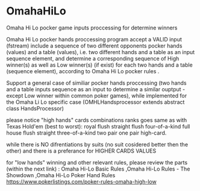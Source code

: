 # OmahaHiLo
Omaha Hi Lo pocker game inputs proccessing for determine winners


Omaha Hi Lo pocker hands proccessing program accept a VALID input (fstream) include a sequence of two different opponents pocker hands (values) and a table (values), i.e. two different hands and a table as an input sequence element,
and determine a corresponding sequence of High winner(s) as well as Low winner(s) (if exist) for each two hands and a table (sequence element), according to Omaha Hi Lo pocker rules .

Support a general case of similiar pocker hands proccessing (two hands and a table inputs sequence as an input to determine a similar ouptput - except Low winner within common poker games),
while implemented for the Omaha Li Lo specific case (OMHLHandsprocessor extends abstract class HandsProcessor) 
   

please notice "high hands" cards combinations ranks goes same as with Texas Hold'em (best to worst): 
    royal flush
    straight flush
    four-of-a-kind
    full house
    flush
    straight
    three-of-a-kind
    two pair
    one pair
    high-card.

while there is NO difrentiations by suits (no suit cosidered better then the other) and there is a preferance for HIGHER CARDS VALUES 

for "low hands" winning and other relevant rules, 
please review the parts (within the next link) : Omaha Hi-Lo Basic Rules ,Omaha Hi-Lo Rules - The Showdown ,Omaha Hi-Lo Poker Hand Rules
https://www.pokerlistings.com/poker-rules-omaha-high-low

